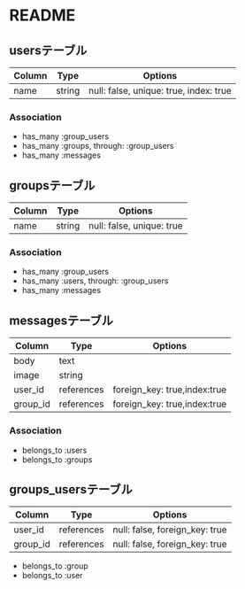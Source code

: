 # README

## usersテーブル

|Column|Type|Options|
|------|----|-------|
|name|string|null: false, unique: true, index: true|

### Association
- has_many :group_users
- has_many :groups, through: :group_users
- has_many :messages

## groupsテーブル

|Column|Type|Options|
|------|----|-------|
|name|string|null: false, unique: true|

### Association
- has_many :group_users
- has_many :users, through: :group_users
- has_many :messages


## messagesテーブル

|Column|Type|Options|
|------|----|-------|
|body|text|　|
|image|string|  |
|user_id|references|foreign_key: true,index:true|
|group_id|references|foreign_key: true,index:true|

### Association
- belongs_to :users
- belongs_to :groups

## groups_usersテーブル

|Column|Type|Options|
|------|----|-------|
|user_id|references|null: false, foreign_key: true|
|group_id|references|null: false, foreign_key: true|

- belongs_to :group
- belongs_to :user
